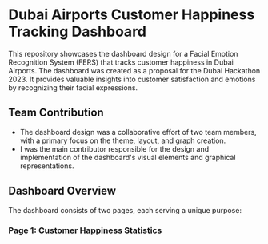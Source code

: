 # Dubai Airports Customer Happiness Tracking Dashboard

This repository showcases the dashboard design for a Facial Emotion Recognition System (FERS) that tracks customer happiness in Dubai Airports. The dashboard was created as a proposal for the Dubai Hackathon 2023. It provides valuable insights into customer satisfaction and emotions by recognizing their facial expressions.

## Team Contribution

- The dashboard design was a collaborative effort of two team members, with a primary focus on the theme, layout, and graph creation.
- I was the main contributor responsible for the design and implementation of the dashboard's visual elements and graphical representations.

## Dashboard Overview

The dashboard consists of two pages, each serving a unique purpose:

### Page 1: Customer Happiness Statistics
